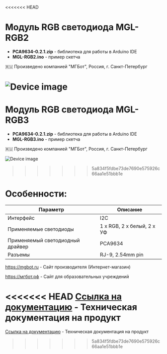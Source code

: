<<<<<<< HEAD
# Модуль RGB светодиода MGL-RGB2 

- **PCA9634-0.2.1.zip** - библиотека для работы в Arduino IDE
- **MGL-RGB2.ino** - пример скетча

🇷🇺 Произведено компанией "МГБот", Россия, г. Санкт-Петербург

![Device image](https://books.mgbot.ru/images/MGL-RGB2.PNG)
=======
# Модуль RGB светодиода MGL-RGB3

- **PCA9634-0.2.1.zip** - библиотека для работы в Arduino IDE
- **MGL-RGB3.ino** - пример скетча

🇷🇺 Произведено компанией "МГБот", Россия, г. Санкт-Петербург

![Device image](https://books.mgbot.ru/images/MGL-RGB3.PNG)
>>>>>>> 5a834f5fdbe73de7690e575926c66aa1e51bbb1e

# Особенности:

| Параметр    | Описание |
| ----------- | -----------|
| Интерфейс   | I2C|
| Применяемые светодиоды       | 1 x RGB, 2 x белый, 2 x УФ |
| Применяемый светодиодный драйвер     | PCA9634|
| Разъемы     | RJ-9, 2.54mm pin|

https://mgbot.ru  - Сайт производителя (Интернет-магазин)

https://мгбот.рф  - Сайт для образовательных учреждений

<<<<<<< HEAD
[Ссылка на документацию](https://books.mgbot.ru/devices/MGL-RGB2.pdf) - Техническая документация на продукт
=======
[Ссылка на документацию](https://books.mgbot.ru/devices/MGL-RGB3.pdf) - Техническая документация на продукт
>>>>>>> 5a834f5fdbe73de7690e575926c66aa1e51bbb1e
